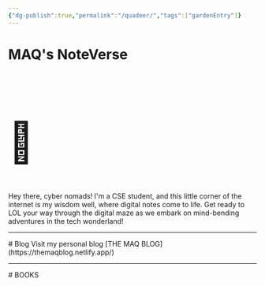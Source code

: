 ```yaml
---
{"dg-publish":true,"permalink":"/quadeer/","tags":["gardenEntry"]}
---
```


# MAQ's NoteVerse
 <h1 style="font-size: 80px">📒</h1>
 Hey there, cyber nomads! I'm a CSE student, and this little corner of the internet is my wisdom well, where digital notes come to life. Get ready to LOL your way through the digital maze as we embark on mind-bending adventures in the tech wonderland!
 <hr>
# Blog
Visit my personal blog
[THE MAQ BLOG](https://themaqblog.netlify.app/)
<hr>
# BOOKS









